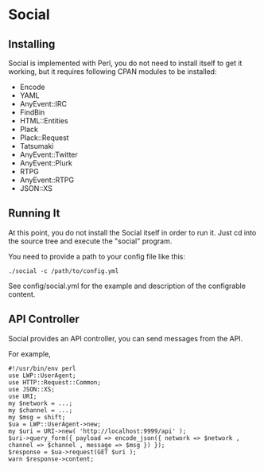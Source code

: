 Social
======

Installing
----------

Social is implemented with Perl, you do not need to install itself to
get it working, but it requires following CPAN modules to be
installed:

- Encode
- YAML
- AnyEvent::IRC
- FindBin
- HTML::Entities
- Plack
- Plack::Request
- Tatsumaki
- AnyEvent::Twitter
- AnyEvent::Plurk
- RTPG
- AnyEvent::RTPG
- JSON::XS

Running It
----------

At this point, you do not install the Social itself in order to run it.
Just cd into the source tree and execute the "social" program.

You need to provide a path to your config file like this:

    ./social -c /path/to/config.yml

See config/social.yml for the example and description of the configrable
content.

API Controller
--------------

Social provides an API controller, you can send messages from the API.

For example,

    #!/usr/bin/env perl
    use LWP::UserAgent;
    use HTTP::Request::Common;
    use JSON::XS;
    use URI;
    my $network = ...;
    my $channel = ...;
    my $msg = shift;
    $ua = LWP::UserAgent->new;
    my $uri = URI->new( 'http://localhost:9999/api' );
    $uri->query_form({ payload => encode_json({ network => $network , channel => $channel , message => $msg }) });
    $response = $ua->request(GET $uri );
    warn $response->content;
